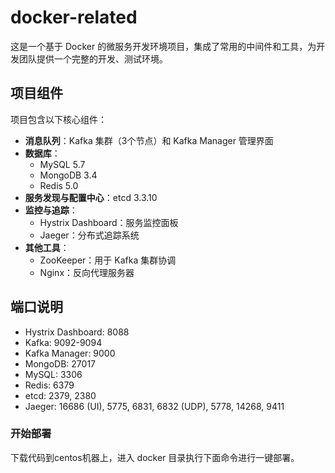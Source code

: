 # docker-related

这是一个基于 Docker 的微服务开发环境项目，集成了常用的中间件和工具，为开发团队提供一个完整的开发、测试环境。

## 项目组件

项目包含以下核心组件：

- **消息队列**：Kafka 集群（3个节点）和 Kafka Manager 管理界面
- **数据库**：
  - MySQL 5.7
  - MongoDB 3.4
  - Redis 5.0
- **服务发现与配置中心**：etcd 3.3.10
- **监控与追踪**：
  - Hystrix Dashboard：服务监控面板
  - Jaeger：分布式追踪系统
- **其他工具**：
  - ZooKeeper：用于 Kafka 集群协调
  - Nginx：反向代理服务器

## 端口说明

- Hystrix Dashboard: 8088
- Kafka: 9092-9094
- Kafka Manager: 9000
- MongoDB: 27017
- MySQL: 3306
- Redis: 6379
- etcd: 2379, 2380
- Jaeger: 16686 (UI), 5775, 6831, 6832 (UDP), 5778, 14268, 9411

### 开始部署

下载代码到centos机器上，进入 docker 目录执行下面命令进行一键部署。

```